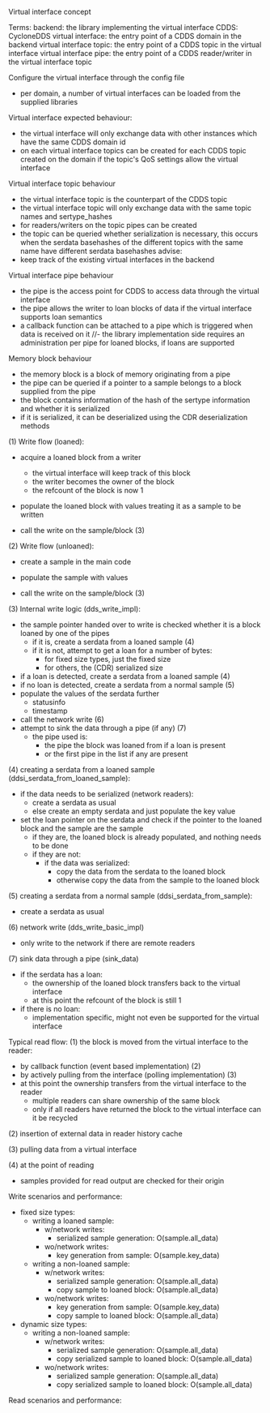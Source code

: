 Virtual interface concept

Terms:
backend: the library implementing the virtual interface
CDDS: CycloneDDS
virtual interface: the entry point of a CDDS domain in the backend
virtual interface topic: the entry point of a CDDS topic in the virtual interface
virtual interface pipe: the entry point of a CDDS reader/writer in the virtual interface topic

Configure the virtual interface through the config file
- per domain, a number of virtual interfaces can be loaded from the supplied libraries

Virtual interface expected behaviour:
- the virtual interface will only exchange data with other instances which have the same CDDS domain id
- on each virtual interface topics can be created for each CDDS topic created on the domain if the topic's QoS
  settings allow the virtual interface
  
Virtual interface topic behaviour
- the virtual interface topic is the counterpart of the CDDS topic
- the virtual interface topic will only exchange data with the same topic names and sertype_hashes
- for readers/writers on the topic pipes can be created
- the topic can be queried whether serialization is necessary, this occurs when the serdata basehashes
  of the different topics with the same name have different serdata basehashes
advise:
- keep track of the existing virtual interfaces in the backend

Virtual interface pipe behaviour
- the pipe is the access point for CDDS to access data through the virtual interface
- the pipe allows the writer to loan blocks of data if the virtual interface supports loan semantics
- a callback function can be attached to a pipe which is triggered when data is received on it
//- the library implementation side requires an administration per pipe for loaned blocks, if loans are supported

Memory block behaviour
- the memory block is a block of memory originating from a pipe
- the pipe can be queried if a pointer to a sample belongs to a block supplied from the pipe
- the block contains information of the hash of the sertype information and whether it is serialized
- if it is serialized, it can be deserialized using the CDR deserialization methods

(1) Write flow (loaned):
- acquire a loaned block from a writer
  - the virtual interface will keep track of this block
  - the writer becomes the owner of the block
  - the refcount of the block is now 1

- populate the loaned block with values treating it as a sample to be written

- call the write on the sample/block (3)

(2) Write flow (unloaned):
- create a sample in the main code

- populate the sample with values

- call the write on the sample/block (3)

(3) Internal write logic (dds_write_impl):
- the sample pointer handed over to write is checked whether it is a block loaned by one of the pipes
  - if it is, create a serdata from a loaned sample (4)
  - if it is not, attempt to get a loan for a number of bytes:
    - for fixed size types, just the fixed size
    - for others, the (CDR) serialized size
- if a loan is detected, create a serdata from a loaned sample (4)
- if no loan is detected, create a serdata from a normal sample (5)
- populate the values of the serdata further
  - statusinfo
  - timestamp
- call the network write (6)
- attempt to sink the data through a pipe (if any) (7)
  - the pipe used is:
    - the pipe the block was loaned from if a loan is present
    - or the first pipe in the list if any are present

(4) creating a serdata from a loaned sample (ddsi_serdata_from_loaned_sample):
- if the data needs to be serialized (network readers):
  - create a serdata as usual
  - else create an empty serdata and just populate the key value
- set the loan pointer on the serdata and check if the pointer to the loaned block and the sample are the sample
  - if they are, the loaned block is already populated, and nothing needs to be done
  - if they are not:
    - if the data was serialized:
        - copy the data from the serdata to the loaned block
        - otherwise copy the data from the sample to the loaned block

(5) creating a serdata from a normal sample (ddsi_serdata_from_sample):
- create a serdata as usual

(6) network write (dds_write_basic_impl)
- only write to the network if there are remote readers

(7) sink data through a pipe (sink_data)
- if the serdata has a loan:
  - the ownership of the loaned block transfers back to the virtual interface
  - at this point the refcount of the block is still 1
- if there is no loan:
  - implementation specific, might not even be supported for the virtual interface


Typical read flow:
(1) the block is moved from the virtual interface to the reader:
- by callback function (event based implementation) (2)
- by actively pulling from the interface (polling implementation) (3)
- at this point the ownership transfers from the virtual interface to the reader
  - multiple readers can share ownership of the same block
  - only if all readers have returned the block to the virtual interface can it be recycled

(2) insertion of external data in reader history cache

(3) pulling data from a virtual interface

(4) at the point of reading
- samples provided for read output are checked for their origin


Write scenarios and performance:
- fixed size types:
  - writing a loaned sample:
    - w/network writes:
      - serialized sample generation: O(sample.all_data)
    - wo/network writes:
      - key generation from sample: O(sample.key_data)
  - writing a non-loaned sample:
    - w/network writes:
      - serialized sample generation: O(sample.all_data)
      - copy sample to loaned block: O(sample.all_data)
    - wo/network writes:
      - key generation from sample: O(sample.key_data)
      - copy sample to loaned block: O(sample.all_data)
- dynamic size types:
  - writing a non-loaned sample:
      - w/network writes:
        - serialized sample generation: O(sample.all_data)
        - copy serialized sample to loaned block: O(sample.all_data)
      - wo/network writes:
        - serialized sample generation: O(sample.all_data)
        - copy serialized sample to loaned block: O(sample.all_data)


Read scenarios and performance:

